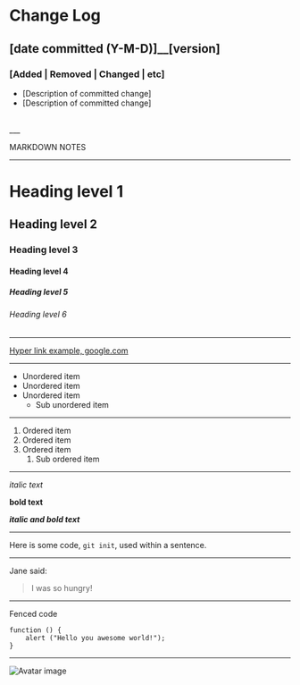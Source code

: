 # Change Log

## [date committed (Y-M-D)]__[version]
### [Added | Removed | Changed | etc]
- [Description of committed change]
- [Description of committed change]


<br>
___

MARKDOWN NOTES
___

# Heading level 1
## Heading level 2
### Heading level 3
#### Heading level 4
##### Heading level 5
###### Heading level 6
___

[Hyper link example, google.com](http://google.com)

___

- Unordered item
- Unordered item
- Unordered item
  - Sub unordered item
___

1. Ordered item
2. Ordered item
3. Ordered item
   1. Sub ordered item
___

*italic text*

**bold text**

**_italic and bold text_**
___

Here is some code, `git init`, used within a sentence.
___

Jane said:
> I was so hungry!

___

Fenced code
```
function () {
	alert ("Hello you awesome world!");
}
```
___

![Avatar image](https://avatars0.githubusercontent.com/u/11828455?v=3&s=460)